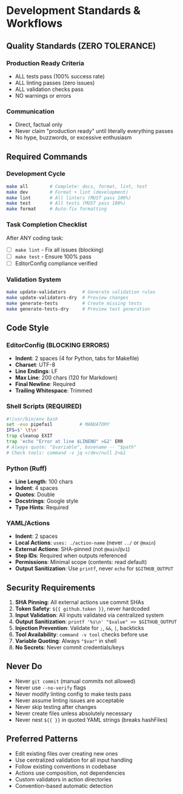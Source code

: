# Development Standards & Workflows

## Quality Standards (ZERO TOLERANCE)

### Production Ready Criteria

- ALL tests pass (100% success rate)
- ALL linting passes (zero issues)
- ALL validation checks pass
- NO warnings or errors

### Communication

- Direct, factual only
- Never claim "production ready" until literally everything passes
- No hype, buzzwords, or excessive enthusiasm

## Required Commands

### Development Cycle

```bash
make all        # Complete: docs, format, lint, test
make dev        # Format + lint (development)
make lint       # All linters (MUST pass 100%)
make test       # All tests (MUST pass 100%)
make format     # Auto-fix formatting
```

### Task Completion Checklist

After ANY coding task:

- [ ] `make lint` - Fix all issues (blocking)
- [ ] `make test` - Ensure 100% pass
- [ ] EditorConfig compliance verified

### Validation System

```bash
make update-validators      # Generate validation rules
make update-validators-dry  # Preview changes
make generate-tests         # Create missing tests
make generate-tests-dry     # Preview test generation
```

## Code Style

### EditorConfig (BLOCKING ERRORS)

- **Indent**: 2 spaces (4 for Python, tabs for Makefile)
- **Charset**: UTF-8
- **Line Endings**: LF
- **Max Line**: 200 chars (120 for Markdown)
- **Final Newline**: Required
- **Trailing Whitespace**: Trimmed

### Shell Scripts (REQUIRED)

```bash
#!/usr/bin/env bash
set -euo pipefail          # MANDATORY
IFS=$' \t\n'
trap cleanup EXIT
trap 'echo "Error at line $LINENO" >&2' ERR
# Always quote: "$variable", basename -- "$path"
# Check tools: command -v jq >/dev/null 2>&1
```

### Python (Ruff)

- **Line Length**: 100 chars
- **Indent**: 4 spaces
- **Quotes**: Double
- **Docstrings**: Google style
- **Type Hints**: Required

### YAML/Actions

- **Indent**: 2 spaces
- **Local Actions**: `uses: ./action-name` (never `../` or `@main`)
- **External Actions**: SHA-pinned (not `@main`/`@v1`)
- **Step IDs**: Required when outputs referenced
- **Permissions**: Minimal scope (contents: read default)
- **Output Sanitization**: Use `printf`, never `echo` for `$GITHUB_OUTPUT`

## Security Requirements

1. **SHA Pinning**: All external actions use commit SHAs
2. **Token Safety**: `${{ github.token }}`, never hardcoded
3. **Input Validation**: All inputs validated via centralized system
4. **Output Sanitization**: `printf '%s\n' "$value" >> $GITHUB_OUTPUT`
5. **Injection Prevention**: Validate for `;`, `&&`, `|`, backticks
6. **Tool Availability**: `command -v tool` checks before use
7. **Variable Quoting**: Always `"$var"` in shell
8. **No Secrets**: Never commit credentials/keys

## Never Do

- Never `git commit` (manual commits not allowed)
- Never use `--no-verify` flags
- Never modify linting config to make tests pass
- Never assume linting issues are acceptable
- Never skip testing after changes
- Never create files unless absolutely necessary
- Never nest `${{ }}` in quoted YAML strings (breaks hashFiles)

## Preferred Patterns

- Edit existing files over creating new ones
- Use centralized validation for all input handling
- Follow existing conventions in codebase
- Actions use composition, not dependencies
- Custom validators in action directories
- Convention-based automatic detection
